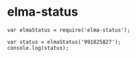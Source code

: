 # elma-status

```
var elmaStatus = require('elma-status');

var status = elmaStatus('991825827');
console.log(status);
```
